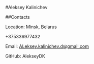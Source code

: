 #Aleksey Kalinichev

##Contacts

Location: Minsk, Belarus

+375336977432

Email: ALeksey.kalinichev.d@gmail.com

GitHub: AlekseyDK
